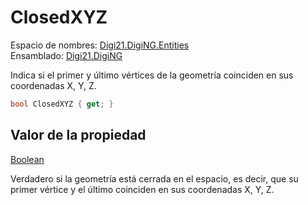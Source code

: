 # ClosedXYZ

Espacio de nombres: [Digi21.DigiNG.Entities](/digi3d-net/programacion/.net/referencia/digi21.diging/digi21.diging.entities/)  
Ensamblado: [Digi21.DigiNG](/digi3d-net/programacion/.net/referencia/digi21.diging.plugin/digi21.diging/)

Indica si el primer y último vértices de la geometría coinciden en sus coordenadas X, Y, Z.

```csharp
bool ClosedXYZ { get; }
```

## Valor de la propiedad

[Boolean](https://docs.microsoft.com/en-us/dotnet/api/system.boolean?view=net-5.0)

Verdadero si la geometría está cerrada en el espacio, es decir, que su primer vértice y el último coinciden en sus coordenadas X, Y, Z.

